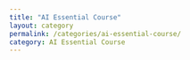 ```yaml
---
title: "AI Essential Course"
layout: category
permalink: /categories/ai-essential-course/
category: AI Essential Course
---
```

